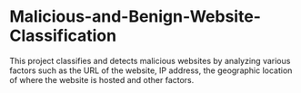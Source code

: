 # Malicious-and-Benign-Website-Classification
This project classifies and detects malicious websites  by  analyzing  various  factors  such  as  the  URL  of  the  website,  IP  address,  the geographic location of where the website is hosted and other factors.
